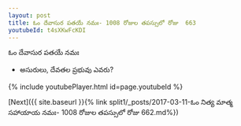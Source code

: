 ```yaml
---
layout: post
title: ఓం దేవాసుర పతయే నమః- 1008 రోజుల తపస్సులో రోజు  663
youtubeId: t4sXKwFcKDI
---
```

 
 
 ఓం దేవాసుర పతయే నమః  
 
 -  అసురులు, దేవతల ప్రభువు ఎవరు? 
 
  
 
  
 
 
 
 
 
 


{% include youtubePlayer.html id=page.youtubeId %}
 
[Next]({{ site.baseurl }}{% link  split1/_posts/2017-03-11-ఓం నిత్య మాత్మ సహాయాయ నమః- 1008 రోజుల తపస్సులో రోజు  662.md%})
 
